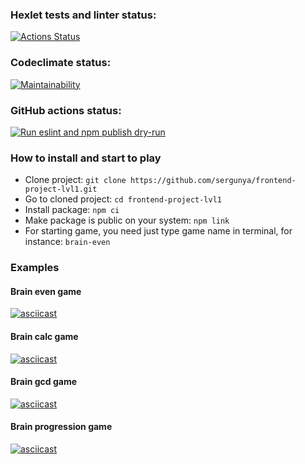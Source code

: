 ### Hexlet tests and linter status:
[![Actions Status](https://github.com/sergunya/frontend-project-lvl1/workflows/hexlet-check/badge.svg)](https://github.com/sergunya/frontend-project-lvl1/actions)

### Codeclimate status:
[![Maintainability](https://api.codeclimate.com/v1/badges/a99a88d28ad37a79dbf6/maintainability)](https://codeclimate.com/github/codeclimate/codeclimate/maintainability)

### GitHub actions status:
[![Run eslint and npm publish dry-run](https://github.com/sergunya/frontend-project-lvl1/actions/workflows/makefile.yml/badge.svg)](https://github.com/sergunya/frontend-project-lvl1/actions/workflows/makefile.yml)


### How to install and start to play
* Clone project: `git clone https://github.com/sergunya/frontend-project-lvl1.git`
* Go to cloned project: `cd frontend-project-lvl1`
* Install package: `npm ci`
* Make package is public on your system: `npm link`
* For starting game, you need just type game name in terminal, for instance: `brain-even`

### Examples

#### Brain even game
[![asciicast](https://asciinema.org/a/465042.svg)](https://asciinema.org/a/465042)

#### Brain calc game
[![asciicast](https://asciinema.org/a/465196.svg)](https://asciinema.org/a/465196)

#### Brain gcd game
[![asciicast](https://asciinema.org/a/465542.svg)](https://asciinema.org/a/465542)

#### Brain progression game 
[![asciicast](https://asciinema.org/a/465544.svg)](https://asciinema.org/a/465544)